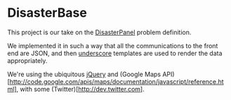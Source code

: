 DisasterBase
============

This project is our take on the [DisasterPanel](http://wiki.rhok.org/Disaster_Panel) problem definition.

We implemented it in such a way that all the communications to the front end are JSON, and then [underscore](http://documentcloud.github.com/underscore) templates are used to render the data appropriately.

We're using the ubiquitous [jQuery](http://jquery.com) and (Google Maps API)[http://code.google.com/apis/maps/documentation/javascript/reference.html], with some (Twitter)[http://dev.twitter.com].
